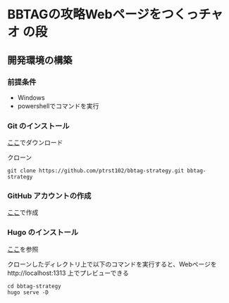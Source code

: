 # BBTAGの攻略Webページをつくっチャオ の段

## 開発環境の構築

### 前提条件

- Windows
- powershellでコマンドを実行

### Git のインストール

[ここ](https://gitforwindows.org/)でダウンロード

クローン

```
git clone https://github.com/ptrst102/bbtag-strategy.git bbtag-strategy
```

### GitHub アカウントの作成

[ここ](https://github.com/)で作成

### Hugo のインストール

[ここ](https://gohugo.io/getting-started/installing/)を参照

クローンしたディレクトリ上で以下のコマンドを実行すると、Webページを http://localhost:1313 上でプレビューできる

```
cd bbtag-strategy
hugo serve -D
```